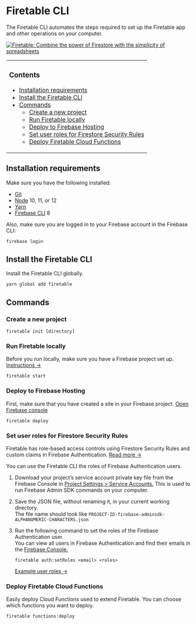 # Firetable CLI

The Firetable CLI automates the steps required to set up the Firetable app and
other operations on your computer.

[![Firetable: Combine the power of Firestore with the simplicity of spreadsheets](https://firetable.io/social-image.jpg)](https://firetable.io)

<table><tbody><tr><td>

### Contents

- [Installation requirements](#installation-requirements)
- [Install the Firetable CLI](#install-the-firetable-cli)
- [Commands](#commands)
  - [Create a new project](#create-a-new-project)
  - [Run Firetable locally](#run-firetable-locally)
  - [Deploy to Firebase Hosting](#deploy-to-firebase-hosting)
  - [Set user roles for Firestore Security Rules](#set-user-roles-for-firestore-security-rules)
  - [Deploy Firetable Cloud Functions](#deploy-firetable-cloud-functions)

</td></tr></tbody></table>

## Installation requirements

Make sure you have the following installed:

- [Git](https://git-scm.com/downloads)
- [Node](https://nodejs.org/en/download/) 10, 11, or 12
- [Yarn](https://classic.yarnpkg.com/en/docs/install/)
- [Firebase CLI](https://firebase.google.com/docs/cli) 8

Also, make sure you are logged in to your Firebase account in the Firebase CLI:

```
firebase login
```

## Install the Firetable CLI

Install the Firetable CLI globally.

```
yarn global add firetable
```

## Commands

### Create a new project

```
firetable init [directory]
```

### Run Firetable locally

Before you run locally, make sure you have a Firebase project set up.
[Instructions →](https://github.com/AntlerVC/firetable/wiki/Getting-Started)

```
firetable start
```

### Deploy to Firebase Hosting

First, make sure that you have created a site in your Firebase project.
[Open Firebase console](https://console.firebase.google.com/project/_/hosting/main)

```
firetable deploy
```

### Set user roles for Firestore Security Rules

Firetable has role-based access controls using Firestore Security Rules and
custom claims in Firebase Authentication.
[Read more →](https://github.com/AntlerVC/firetable/wiki/Role-Based-Security-Rules)

You can use the Firetable CLI the roles of Firebase Authentication users.

1. Download your project’s service account private key file from the Firebase
   Console in
   [Project Settings > Service Accounts.](https://console.firebase.google.com/u/0/project/_/settings/serviceaccounts/adminsdk)
   This is used to run Firebase Admin SDK commands on your computer.

2. Save the JSON file, without renaming it, in your current working directory.  
   The file name should look like
   `PROJECT-ID-firebase-adminsdk-ALPHANUMERIC-CHARACTERS.json`

3. Run the following command to set the roles of the Firebase Authentication
   user.  
   You can view all users in Firebase Authentication and find their emails in
   the
   [Firebase Console.](https://console.firebase.google.com/project/_/authentication/users)

   ```
   firetable auth:setRoles <email> <roles>
   ```

   [Example user roles →](https://github.com/AntlerVC/firetable/wiki/Role-Based-Security-Rules#example-roles)

### Deploy Firetable Cloud Functions

Easily deploy Cloud Functions used to extend Firetable. You can choose which
functions you want to deploy.

```
firetable functions:deploy
```
